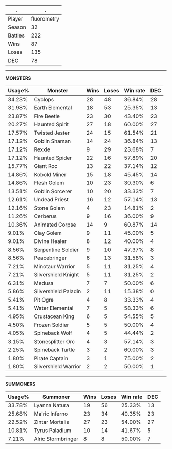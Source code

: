.|.
|-|-
Player|fluorometry
Season|32
Battles|222
Wins|87
Loses|135
DEC|78

---
**MONSTERS**

Usage%|Monster|Wins|Loses|Win rate|DEC|
-|-|-|-|-|-|
34.23%|Cyclops|28|48|36.84%|28|
31.98%|Earth Elemental|18|53|25.35%|13|
23.87%|Fire Beetle|23|30|43.40%|23|
20.27%|Haunted Spirit|27|18|60.00%|27|
17.57%|Twisted Jester|24|15|61.54%|21|
17.12%|Goblin Shaman|14|24|36.84%|13|
17.12%|Rexxie|9|29|23.68%|7|
17.12%|Haunted Spider|22|16|57.89%|20|
15.77%|Giant Roc|13|22|37.14%|12|
14.86%|Kobold Miner|15|18|45.45%|14|
14.86%|Flesh Golem|10|23|30.30%|6|
13.51%|Goblin Sorcerer|10|20|33.33%|7|
12.61%|Undead Priest|16|12|57.14%|13|
12.16%|Stone Golem|4|23|14.81%|2|
11.26%|Cerberus|9|16|36.00%|9|
10.36%|Animated Corpse|14|9|60.87%|14|
9.01%|Clay Golem|9|11|45.00%|5|
9.01%|Divine Healer|8|12|40.00%|4|
8.56%|Serpentine Soldier|9|10|47.37%|8|
8.56%|Peacebringer|6|13|31.58%|3|
7.21%|Minotaur Warrior|5|11|31.25%|4|
7.21%|Silvershield Knight|5|11|31.25%|2|
6.31%|Medusa|7|7|50.00%|6|
5.86%|Silvershield Paladin|2|11|15.38%|0|
5.41%|Pit Ogre|4|8|33.33%|4|
5.41%|Water Elemental|7|5|58.33%|6|
4.95%|Crustacean King|6|5|54.55%|5|
4.50%|Frozen Soldier|5|5|50.00%|4|
4.05%|Spineback Wolf|4|5|44.44%|2|
3.15%|Stonesplitter Orc|4|3|57.14%|3|
2.25%|Spineback Turtle|3|2|60.00%|3|
1.80%|Pirate Captain|3|1|75.00%|2|
1.80%|Silvershield Warrior|2|2|50.00%|1|

---
**SUMMONERS**

Usage%|Summoner|Wins|Loses|Win rate|DEC|
-|-|-|-|-|-|
33.78%|Lyanna Natura|19|56|25.33%|13|
25.68%|Malric Inferno|23|34|40.35%|23|
22.52%|Zintar Mortalis|27|23|54.00%|27|
10.81%|Tyrus Paladium|10|14|41.67%|5|
7.21%|Alric Stormbringer|8|8|50.00%|7|
